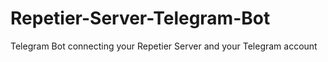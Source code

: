 # Repetier-Server-Telegram-Bot
Telegram Bot connecting your Repetier Server and your Telegram account
